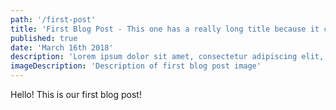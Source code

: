 ```yaml
---
path: '/first-post'
title: 'First Blog Post - This one has a really long title because it can'
published: true
date: 'March 16th 2018'
description: 'Lorem ipsum dolor sit amet, consectetur adipiscing elit, sed do eiusmod tempor incididunt ut labore et dolore magna aliqua.'
imageDescription: 'Description of first blog post image'
---
```


Hello! This is our first blog post!
